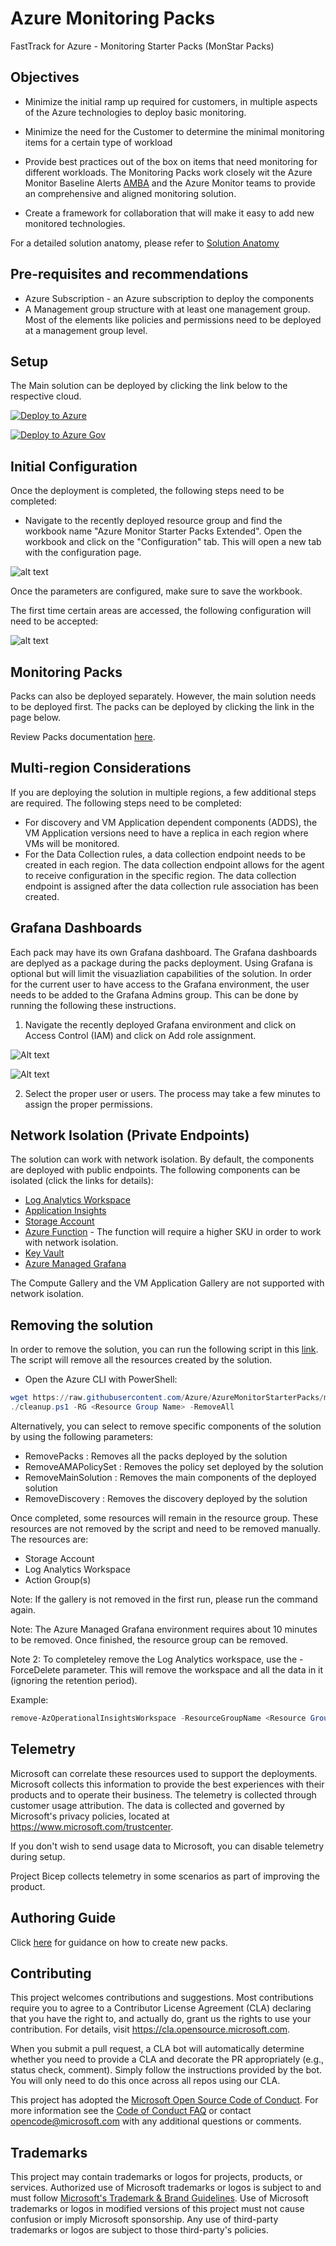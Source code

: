 # Azure Monitoring Packs

FastTrack for Azure - Monitoring Starter Packs (MonStar Packs)

## Objectives

- Minimize the initial ramp up required for customers, in multiple aspects of the Azure technologies to deploy basic monitoring.

- Minimize the need for the Customer to determine the minimal monitoring items for a certain type of workload 

- Provide best practices out of the box on items that need monitoring for different workloads. The Monitoring Packs work closely wit the Azure Monitor Baseline Alerts [AMBA](http://aka.ms/amba) and the Azure Monitor teams to provide an comprehensive and aligned monitoring solution.

- Create a framework for collaboration that will make it easy to add new monitored technologies. 

For a detailed solution anatomy, please refer to [Solution Anatomy](./Docs/solution-anatomy.md)

## Pre-requisites and recommendations

- Azure Subscription - an Azure subscription to deploy the components
- A Management group structure with at least one management group. Most of the elements like policies and permissions need to be deployed at a management group level.

## Setup

The Main solution can be deployed by clicking the link below to the respective cloud.

[![Deploy to Azure](https://aka.ms/deploytoazurebutton)](https://portal.azure.com/#blade/Microsoft_Azure_CreateUIDef/CustomDeploymentBlade/uri/https%3A%2F%2Fraw.githubusercontent.com%2Azure%2FAzureMonitorStarterPacks%2Fmain%2Fsetup%2FCustomSetup%2Fmonstar.json/uiFormDefinitionUri/https%3A%2F%2Fraw.githubusercontent.com%2Azure%2FAzureMonitorStarterPacks%2Fmain%2Fsetup%2FCustomSetup%2Fsetup.json)

[![Deploy to Azure Gov](https://aka.ms/deploytoazuregovbutton)](https://portal.azure.us/#blade/Microsoft_Azure_CreateUIDef/CustomDeploymentBlade/uri/https%3A%2F%2Fraw.githubusercontent.com%2Azure%2FAzureMonitorStarterPacks%2Fmain%2Fsetup%2FCustomSetup%2Fmonstar.json/uiFormDefinitionUri/https%3A%2F%2Fraw.githubusercontent.com%2Azure%2FAzureMonitorStarterPacks%2Fmain%2Fsetup%2FCustomSetup%2Fsetup.json)

## Initial Configuration

Once the deployment is completed, the following steps need to be completed:

- Navigate to the recently deployed resource group and find the workbook name "Azure Monitor Starter Packs Extended". Open the workbook and click on the "Configuration" tab. This will open a new tab with the configuration page.

![alt text](./Docs/media/image.png)

Once the parameters are configured, make sure to save the workbook.

The first time certain areas are accessed, the following configuration will need to be accepted:

![alt text](./Docs/media/image-1.png)

## Monitoring Packs

Packs can also be deployed separately. However, the main solution needs to be deployed first. The packs can be deployed by clicking the link in the page below.

Review Packs documentation [here](./Packs/README.md).

## Multi-region Considerations

If you are deploying the solution in multiple regions, a few additional steps are required. The following steps need to be completed:
- For discovery and VM Application dependent components (ADDS), the VM Application versions need to have a replica in each region where VMs will be monitored.
- For the Data Collection rules, a data collection endpoint needs to be created in each region. The data collection endpoint allows for the agent to receive configuration in the specific region. The data collection endpoint is assigned after the data collection rule association has been created.

## Grafana Dashboards

Each pack may have its own Grafana dashboard. The Grafana dashboards are deplyed as a package during the packs deployment. Using Grafana is optional but will limit the visuazliation capabilities of the solution.
In order for the current user to have access to the Grafana environment, the user needs to be added to the Grafana Admins group. This can be done by running the following these instructions.

1. Navigate the recently deployed Grafana environment and click on Access Control (IAM) and click on Add role assignment.

![Alt text](./Docs/media/grafana1.png)

![Alt text](./Docs/media/grafana2.png)

2. Select the proper user or users. The process may take a few minutes to assign the proper permissions.

## Network Isolation (Private Endpoints)

The solution can work with network isolation. By default, the components are deployed with public endpoints. The following components can be isolated (click the links for details):
- [Log Analytics Workspace](https://learn.microsoft.com/en-us/azure/azure-monitor/logs/private-link-security) 
- [Application Insights](https://learn.microsoft.com/en-us/azure/azure-monitor/logs/private-link-security)
- [Storage Account](https://docs.microsoft.com/en-us/azure/storage/common/storage-private-endpoints)
- [Azure Function](https://learn.microsoft.com/en-us/azure/azure-functions/functions-create-vnet) - The function will require a higher SKU in order to work with network isolation.
- [Key Vault](https://learn.microsoft.com/en-us/azure/key-vault/general/private-link-service)
- [Azure Managed Grafana](https://learn.microsoft.com/en-us/azure/managed-grafana/how-to-set-up-private-access?tabs=azure-portal)

The Compute Gallery and the VM Application Gallery are not supported with network isolation. 

## Removing the solution

In order to remove the solution, you can run the following script in this [link](https://github.com/Azure/AzureMonitorStarterPacks/raw/main/setup/Cleanup/cleanup.ps1). The script will remove all the resources created by the solution.

- Open the Azure CLI with PowerShell:

```powershell
wget https://raw.githubusercontent.com/Azure/AzureMonitorStarterPacks/main/tools/cleanup.ps1
./cleanup.ps1 -RG <Resource Group Name> -RemoveAll
```

Alternatively, you can select to remove specific components of the solution by using the following parameters:

- RemovePacks : Removes all the packs deployed by the solution
- RemoveAMAPolicySet : Removes the policy set deployed by the solution
- RemoveMainSolution : Removes the main components of the deployed solution
- RemoveDiscovery : Removes the discovery deployed by the solution

Once completed, some resources will remain in the resource group. These resources are not removed by the script and need to be removed manually. The resources are:

- Storage Account
- Log Analytics Workspace
- Action Group(s)

Note: If the gallery is not removed in the first run, please run the command again.

Note: The Azure Managed Grafana environment requires about 10 minutes to be removed. Once finished, the resource group can be removed.

Note 2: To completeley remove the Log Analytics workspace, use the -ForceDelete parameter. This will remove the workspace and all the data in it (ignoring the retention period).

Example:

```powershell
remove-AzOperationalInsightsWorkspace -ResourceGroupName <Resource Group> -Name <Workspace name> -ForceDelete -force
```

## Telemetry

Microsoft can correlate these resources used to support the deployments. Microsoft collects this information to provide the best experiences with their products and to operate their business. The telemetry is collected through customer usage attribution. The data is collected and governed by Microsoft's privacy policies, located at https://www.microsoft.com/trustcenter.

If you don't wish to send usage data to Microsoft, you can disable telemetry during setup. 

Project Bicep collects telemetry in some scenarios as part of improving the product.


## Authoring Guide

Click [here](./Docs/authoring.md) for guidance on how to create new packs.

## Contributing

This project welcomes contributions and suggestions.  Most contributions require you to agree to a
Contributor License Agreement (CLA) declaring that you have the right to, and actually do, grant us
the rights to use your contribution. For details, visit https://cla.opensource.microsoft.com.

When you submit a pull request, a CLA bot will automatically determine whether you need to provide
a CLA and decorate the PR appropriately (e.g., status check, comment). Simply follow the instructions
provided by the bot. You will only need to do this once across all repos using our CLA.

This project has adopted the [Microsoft Open Source Code of Conduct](https://opensource.microsoft.com/codeofconduct/).
For more information see the [Code of Conduct FAQ](https://opensource.microsoft.com/codeofconduct/faq/) or
contact [opencode@microsoft.com](mailto:opencode@microsoft.com) with any additional questions or comments.

## Trademarks

This project may contain trademarks or logos for projects, products, or services. Authorized use of Microsoft 
trademarks or logos is subject to and must follow 
[Microsoft's Trademark & Brand Guidelines](https://www.microsoft.com/en-us/legal/intellectualproperty/trademarks/usage/general).
Use of Microsoft trademarks or logos in modified versions of this project must not cause confusion or imply Microsoft sponsorship.
Any use of third-party trademarks or logos are subject to those third-party's policies.
